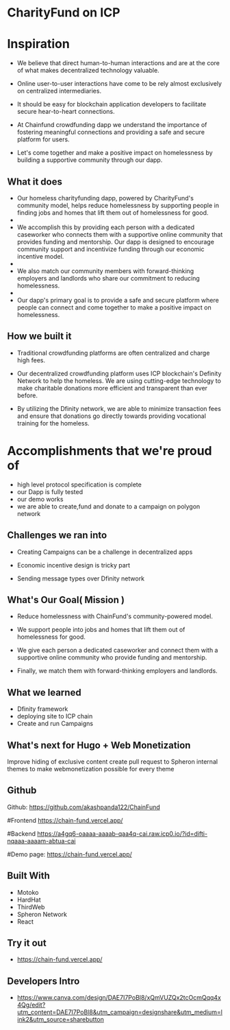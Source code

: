 # CharityFund on ICP

# Inspiration
- We believe that direct human-to-human interactions and are at the core of what makes decentralized technology valuable.

- Online user-to-user interactions have come to be rely almost exclusively on centralized intermediaries.

- It should be easy for blockchain application developers to facilitate secure hear-to-heart connections.

- At Chainfund crowdfunding dapp we understand the importance of fostering meaningful connections and providing a safe and secure platform for users.

- Let's come together and make a positive impact on homelessness by building a supportive community through our dapp.

## What it does
- Our homeless charityfunding dapp, powered by CharityFund's community model, helps reduce homelessness by supporting people in finding jobs and homes that lift them out of homelessness for good.
- 
- We accomplish this by providing each person with a dedicated caseworker who connects them with a supportive online community that provides funding and mentorship. Our dapp is designed to encourage community support and incentivize funding through our economic incentive model.
- 
- We also match our community members with forward-thinking employers and landlords who share our commitment to reducing homelessness. 
- 
- Our dapp's primary goal is to provide a safe and secure platform where people can connect and come together to make a positive impact on homelessness.



## How we built it
- Traditional crowdfunding platforms are often centralized and charge high fees.

- Our decentralized crowdfunding platform uses ICP blockchain's Definity Network to help the homeless. We are using cutting-edge technology to make charitable donations more efficient and transparent than ever before.

- By utilizing the Dfinity network, we are able to minimize transaction fees and ensure that donations go directly towards providing vocational training for the homeless.

# Accomplishments that we're proud of
- high level protocol specification is complete
- our Dapp is fully tested 
- our demo works
- we are able to create,fund and donate to a campaign on polygon network
 

## Challenges we ran into
- Creating Campaigns can be a challenge in decentralized apps

- Economic incentive design is tricky part 

- Sending  message types over Dfinity network

## What's Our Goal( Mission )
- Reduce homelessness with ChainFund's community-powered model.

- We support people into jobs and homes that lift them out of homelessness for good. 

- We give each person a dedicated caseworker and connect them with a supportive online community who provide funding and mentorship. 

- Finally, we match them with forward-thinking employers and landlords.


## What we learned
- Dfinity framework
- deploying site to ICP chain
- Create and run Campaigns

## What's next for Hugo + Web Monetization
Improve hiding of exclusive content
create pull request to Spheron internal themes to make webmonetization possible for every theme

## Github
Github: https://github.com/akashpanda122/ChainFund

#Frontend
https://chain-fund.vercel.app/

#Backend
https://a4gq6-oaaaa-aaaab-qaa4q-cai.raw.icp0.io/?id=difti-nqaaa-aaaam-abtua-cai

#Demo page: https://chain-fund.vercel.app/

## Built With
- Motoko
- HardHat
- ThirdWeb
- Spheron Network 
- React


## Try it out
- https://chain-fund.vercel.app/
## Developers Intro
- https://www.canva.com/design/DAE7I7PoBl8/xQmVUZQx2tcOcmQqq4x4Qg/edit?utm_content=DAE7I7PoBl8&utm_campaign=designshare&utm_medium=link2&utm_source=sharebutton